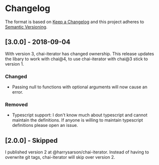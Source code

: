 # Changelog

The format is based on [Keep a Changelog](http://keepachangelog.com/en/1.0.0/)
and this project adheres to [Semantic Versioning](http://semver.org/spec/v2.0.0.html).

## [3.0.0] - 2018-09-04

With version 3, chai-iterator has changed ownership.
This release updates the libary to work with chai@4, to use chai-iterator with chai@3 stick to version 1.

### Changed
- Passing null to functions with optional arguments will now cause an error.

### Removed
- Typescript support: I don't know much about typescript and cannot maintain the definitions.
If anyone is willing to maintain typescript definitions please open an issue.

## [2.0.0] - Skipped

I published version 2 at @harrysarson/chai-iterator.
Instead of having to overwrite git tags, chai-iterator will skip over version 2.
